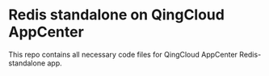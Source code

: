 # Redis standalone on QingCloud AppCenter 

This repo contains all necessary code files for QingCloud AppCenter Redis-standalone app.

